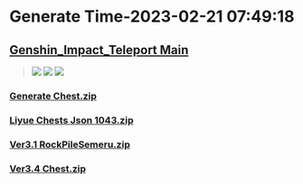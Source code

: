 # Generate Time-2023-02-21 07:49:18

## [Genshin_Impact_Teleport Main](https://github.com/Sam5440/Genshin_Impact_Teleport)

>![](https://komarev.com/ghpvc/?username=done439)
>![](https://komarev.com/ghpvc/?username=done438)
>![](https://komarev.com/ghpvc/?username=done437)

### [Generate Chest.zip](https://raw.githubusercontent.com/Sam5440/Genshin_Impact_Teleport/download/ManualCollectPoint/Chest/Generate%20Chest.zip)

### [Liyue Chests Json 1043.zip](https://raw.githubusercontent.com/Sam5440/Genshin_Impact_Teleport/download/ManualCollectPoint/Chest/Liyue%20Chests%20Json%201043.zip)

### [Ver3.1 RockPileSemeru.zip](https://raw.githubusercontent.com/Sam5440/Genshin_Impact_Teleport/download/ManualCollectPoint/Chest/Ver3.1%20RockPileSemeru.zip)

### [Ver3.4 Chest.zip](https://raw.githubusercontent.com/Sam5440/Genshin_Impact_Teleport/download/ManualCollectPoint/Chest/Ver3.4%20Chest.zip)

